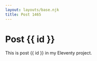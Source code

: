 ```yaml
---
layout: layouts/base.njk
title: Post 1465
---
```


# Post {{ id }}

This is post {{ id }} in my Eleventy project.
